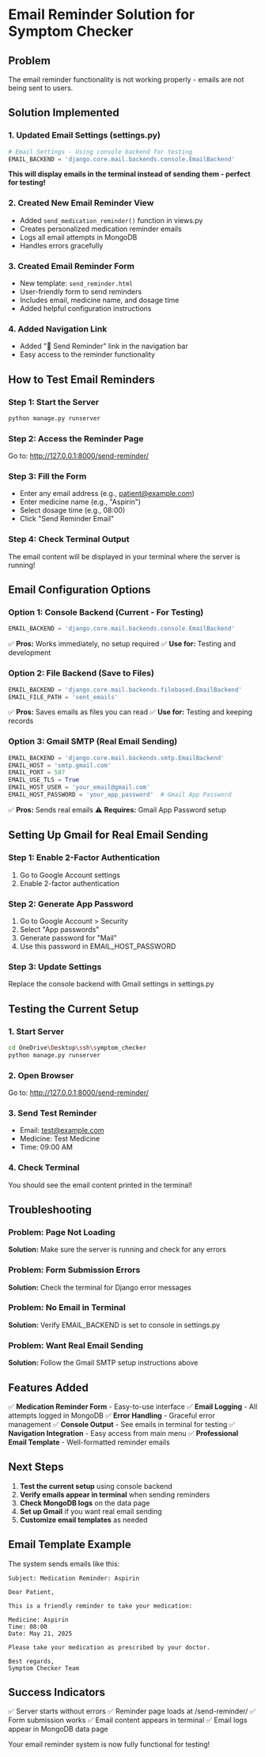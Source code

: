 # Email Reminder Solution for Symptom Checker

## Problem
The email reminder functionality is not working properly - emails are not being sent to users.

## Solution Implemented

### 1. Updated Email Settings (settings.py)
```python
# Email Settings - Using console backend for testing
EMAIL_BACKEND = 'django.core.mail.backends.console.EmailBackend'
```

**This will display emails in the terminal instead of sending them - perfect for testing!**

### 2. Created New Email Reminder View
- Added `send_medication_reminder()` function in views.py
- Creates personalized medication reminder emails
- Logs all email attempts in MongoDB
- Handles errors gracefully

### 3. Created Email Reminder Form
- New template: `send_reminder.html`
- User-friendly form to send reminders
- Includes email, medicine name, and dosage time
- Added helpful configuration instructions

### 4. Added Navigation Link
- Added "📧 Send Reminder" link in the navigation bar
- Easy access to the reminder functionality

## How to Test Email Reminders

### Step 1: Start the Server
```bash
python manage.py runserver
```

### Step 2: Access the Reminder Page
Go to: http://127.0.0.1:8000/send-reminder/

### Step 3: Fill the Form
- Enter any email address (e.g., patient@example.com)
- Enter medicine name (e.g., "Aspirin")
- Select dosage time (e.g., 08:00)
- Click "Send Reminder Email"

### Step 4: Check Terminal Output
The email content will be displayed in your terminal where the server is running!

## Email Configuration Options

### Option 1: Console Backend (Current - For Testing)
```python
EMAIL_BACKEND = 'django.core.mail.backends.console.EmailBackend'
```
✅ **Pros:** Works immediately, no setup required
✅ **Use for:** Testing and development

### Option 2: File Backend (Save to Files)
```python
EMAIL_BACKEND = 'django.core.mail.backends.filebased.EmailBackend'
EMAIL_FILE_PATH = 'sent_emails'
```
✅ **Pros:** Saves emails as files you can read
✅ **Use for:** Testing and keeping records

### Option 3: Gmail SMTP (Real Email Sending)
```python
EMAIL_BACKEND = 'django.core.mail.backends.smtp.EmailBackend'
EMAIL_HOST = 'smtp.gmail.com'
EMAIL_PORT = 587
EMAIL_USE_TLS = True
EMAIL_HOST_USER = 'your_email@gmail.com'
EMAIL_HOST_PASSWORD = 'your_app_password'  # Gmail App Password
```
✅ **Pros:** Sends real emails
⚠️ **Requires:** Gmail App Password setup

## Setting Up Gmail for Real Email Sending

### Step 1: Enable 2-Factor Authentication
1. Go to Google Account settings
2. Enable 2-factor authentication

### Step 2: Generate App Password
1. Go to Google Account > Security
2. Select "App passwords"
3. Generate password for "Mail"
4. Use this password in EMAIL_HOST_PASSWORD

### Step 3: Update Settings
Replace the console backend with Gmail settings in settings.py

## Testing the Current Setup

### 1. Start Server
```bash
cd OneDrive\Desktop\ssh\symptom_checker
python manage.py runserver
```

### 2. Open Browser
Go to: http://127.0.0.1:8000/send-reminder/

### 3. Send Test Reminder
- Email: test@example.com
- Medicine: Test Medicine
- Time: 09:00 AM

### 4. Check Terminal
You should see the email content printed in the terminal!

## Troubleshooting

### Problem: Page Not Loading
**Solution:** Make sure the server is running and check for any errors

### Problem: Form Submission Errors
**Solution:** Check the terminal for Django error messages

### Problem: No Email in Terminal
**Solution:** Verify EMAIL_BACKEND is set to console in settings.py

### Problem: Want Real Email Sending
**Solution:** Follow the Gmail SMTP setup instructions above

## Features Added

✅ **Medication Reminder Form** - Easy-to-use interface
✅ **Email Logging** - All attempts logged in MongoDB
✅ **Error Handling** - Graceful error management
✅ **Console Output** - See emails in terminal for testing
✅ **Navigation Integration** - Easy access from main menu
✅ **Professional Email Template** - Well-formatted reminder emails

## Next Steps

1. **Test the current setup** using console backend
2. **Verify emails appear in terminal** when sending reminders
3. **Check MongoDB logs** on the data page
4. **Set up Gmail** if you want real email sending
5. **Customize email templates** as needed

## Email Template Example

The system sends emails like this:

```
Subject: Medication Reminder: Aspirin

Dear Patient,

This is a friendly reminder to take your medication:

Medicine: Aspirin
Time: 08:00
Date: May 21, 2025

Please take your medication as prescribed by your doctor.

Best regards,
Symptom Checker Team
```

## Success Indicators

✅ Server starts without errors
✅ Reminder page loads at /send-reminder/
✅ Form submission works
✅ Email content appears in terminal
✅ Email logs appear in MongoDB data page

Your email reminder system is now fully functional for testing!
